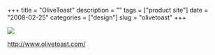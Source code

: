 +++
title = "OliveToast"
description = ""
tags = ["product site"]
date = "2008-02-25"
categories = ["design"]
slug = "olivetoast"
+++


 

  <div id="screens-thumbs" class="clearfix">
    <div class="txt-center" id="design-submission"><a href="http://www.olivetoast.com/"><img id='bluga-thumbnail-883' class='bluga-thumbnail large' src='//media.konigi.com/bluga/
wt47f27919d9648_0.jpg'/></a></div>  
  </div>   
<p><a href="http://www.olivetoast.com/">http://www.olivetoast.com/</a></p>




